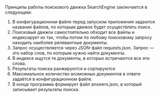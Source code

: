 Принципы работы поискового движка SearchEngine заключается в следующем:
1. В конфигурационном файле перед запуском приложения задаются названия файлов, по которым движок будет осуществлять поиск.
2. Поисковый движок самостоятельно обходит все файлы и индексирует их так, чтобы потом по любому поисковому запросу находить наиболее релевантные документы.
3. Запрос осуществляется через JSON-файл requests.json. Запрос — это набор слов, по которым нужно найти документы.
5. В индексе ищутся те документы, в которых встречаются все эти слова.
6. Результаты поиска ранжируются и сортируются
7. Максимальное количество возможных документов в ответе задаётся в конфигурационном файле.
8. В конце программа формирует файл answers.json, в который записывает результаты поиска.
